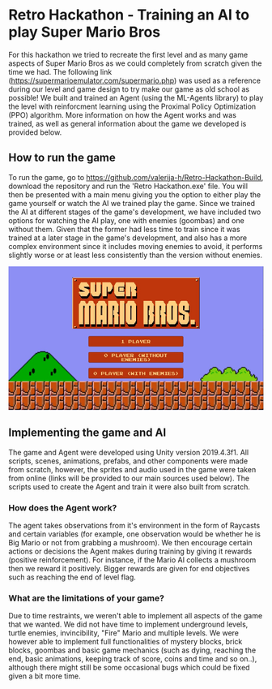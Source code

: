 # Retro Hackathon - Training an AI to play Super Mario Bros
For this hackathon we tried to recreate the first level and as many game aspects of Super Mario Bros as we could completely from scratch given the time we had. The following link (https://supermarioemulator.com/supermario.php) was used as a reference during our level and game design to try make our game as old school as possible! We built and trained an Agent (using the ML-Agents library) to play the level with reinforcment learning using the Proximal Policy Optimization (PPO) algorithm. More information on how the Agent works and was trained, as well as general information about the game we developed is provided below.

## How to run the game
To run the game, go to https://github.com/valerija-h/Retro-Hackathon-Build, download the repository and run the 'Retro Hackathon.exe' file. You will then be presented with a main menu giving you the option to either play the game yourself or watch the AI we trained play the game. Since we trained the AI at different stages of the game's development, we have included two options for watching the AI play, one with enemies (goombas) and one without them. Given that the former had less time to train since it was trained at a later stage in the game's development, and also has a more complex environment since it includes moving enemies to avoid, it performs slightly worse or at least less consistently than the version without enemies. 

![alt text](https://github.com/valerija-h/Retro-Hackathon/blob/main/Main%20Menu.jpg)

## Implementing the game and AI
The game and Agent were developed using Unity version 2019.4.3f1. All scripts, scenes, animations, prefabs, and other components were made from scratch, however, the sprites and audio used in the game were taken from online (links will be provided to our main sources used below). The scripts used to create the Agent and train it were also built from scratch. 

### How does the Agent work?
The agent takes observations from it's environment in the form of Raycasts and certain variables (for example, one observation would be whether he is Big Mario or not from grabbing a mushroom). We then encourage certain actions or decisions the Agent makes during training by giving it rewards (positive reinforcement). For instance, if the Mario AI collects a mushroom then we reward it positively. Bigger rewards are given for end objectives such as reaching the end of level flag.

### What are the limitations of your game?
Due to time restraints, we weren't able to implement all aspects of the game that we wanted. We did not have time to implement underground levels, turtle enemies, invincibility, "Fire" Mario and multiple levels. We were however able to implement full functionalities of mystery blocks, brick blocks, goombas and basic game mechanics (such as dying, reaching the end, basic animations, keeping track of score, coins and time and so on..), although there might still be some occasional bugs which could be fixed given a bit more time.


